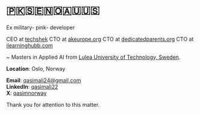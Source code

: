 # 🇵🇰🇸🇪🇳🇴🇦🇺🇺🇸

Ex military- pink- developer

CEO at [techshek](https://x.com/techshekHQ)
CTO at [akeurope.org](https://akeurope.org)
CTO at [dedicatedparents.org](https://dedicatedparents.org)
CTO at [ilearninghubb.com](https://ilearninghubb.com)

~ Masters in Applied AI from [Lulea University of Technology, Sweden](https://www.ltu.se/en). 

**Location**: Oslo, Norway

**Email**: [qasimali24@gmail.com](mailto:qasimali24@gmail.com)  
**LinkedIn**: [qasimali22](https://linkedin.com/in/qasimali22)  
**X**: [qasimnorway](https://x.com/@qasimnorway)

Thank you for attention to this matter. 